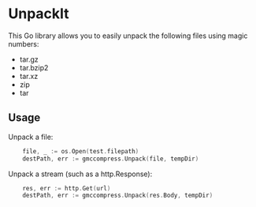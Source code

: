 # UnpackIt

This Go library allows you to easily unpack the following files using magic numbers:

* tar.gz
* tar.bzip2
* tar.xz
* zip
* tar

## Usage

Unpack a file:

```go
    file, _ := os.Open(test.filepath)
    destPath, err := gmccompress.Unpack(file, tempDir)
```

Unpack a stream (such as a http.Response):

```go
    res, err := http.Get(url)
    destPath, err := gmccompress.Unpack(res.Body, tempDir)
```

